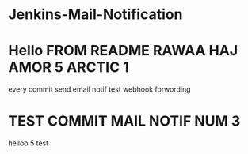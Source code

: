 # Jenkins-Mail-Notification
# Hello FROM README RAWAA HAJ AMOR 5 ARCTIC 1 
every commit send email notif 
test webhook forwording 
# TEST COMMIT  MAIL NOTIF NUM 3
 helloo 5
test
